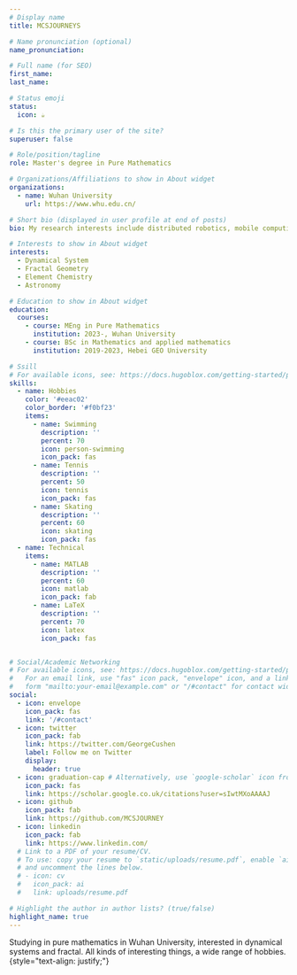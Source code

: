 ```yaml
---
# Display name
title: MCSJOURNEYS

# Name pronunciation (optional)
name_pronunciation: 

# Full name (for SEO)
first_name: 
last_name: 

# Status emoji
status:
  icon: ☕️

# Is this the primary user of the site?
superuser: false

# Role/position/tagline
role: Master's degree in Pure Mathematics

# Organizations/Affiliations to show in About widget
organizations:
  - name: Wuhan University
    url: https://www.whu.edu.cn/

# Short bio (displayed in user profile at end of posts)
bio: My research interests include distributed robotics, mobile computing and programmable matter.

# Interests to show in About widget
interests:
  - Dynamical System
  - Fractal Geometry
  - Element Chemistry
  - Astronomy

# Education to show in About widget
education:
  courses:
    - course: MEng in Pure Mathematics
      institution: 2023-, Wuhan University
    - course: BSc in Mathematics and applied mathematics
      institution: 2019-2023, Hebei GEO University

# Ssill
# For available icons, see: https://docs.hugoblox.com/getting-started/page-builder/#icons
skills:
  - name: Hobbies
    color: '#eeac02'
    color_border: '#f0bf23'
    items:
      - name: Swimming
        description: ''
        percent: 70
        icon: person-swimming
        icon_pack: fas
      - name: Tennis
        description: ''
        percent: 50
        icon: tennis
        icon_pack: fas
      - name: Skating
        description: ''
        percent: 60
        icon: skating
        icon_pack: fas
  - name: Technical
    items:
      - name: MATLAB
        description: ''
        percent: 60
        icon: matlab
        icon_pack: fab
      - name: LaTeX
        description: ''
        percent: 70
        icon: latex
        icon_pack: fas


# Social/Academic Networking
# For available icons, see: https://docs.hugoblox.com/getting-started/page-builder/#icons
#   For an email link, use "fas" icon pack, "envelope" icon, and a link in the
#   form "mailto:your-email@example.com" or "/#contact" for contact widget.
social:
  - icon: envelope
    icon_pack: fas
    link: '/#contact'
  - icon: twitter
    icon_pack: fab
    link: https://twitter.com/GeorgeCushen
    label: Follow me on Twitter
    display:
      header: true
  - icon: graduation-cap # Alternatively, use `google-scholar` icon from `ai` icon pack
    icon_pack: fas
    link: https://scholar.google.co.uk/citations?user=sIwtMXoAAAAJ
  - icon: github
    icon_pack: fab
    link: https://github.com/MCSJOURNEY
  - icon: linkedin
    icon_pack: fab
    link: https://www.linkedin.com/
  # Link to a PDF of your resume/CV.
  # To use: copy your resume to `static/uploads/resume.pdf`, enable `ai` icons in `params.yaml`,
  # and uncomment the lines below.
  # - icon: cv
  #   icon_pack: ai
  #   link: uploads/resume.pdf

# Highlight the author in author lists? (true/false)
highlight_name: true
---
```


Studying in pure mathematics in Wuhan University, interested in dynamical systems and fractal. All kinds of interesting things, a wide range of hobbies.
{style="text-align: justify;"}
